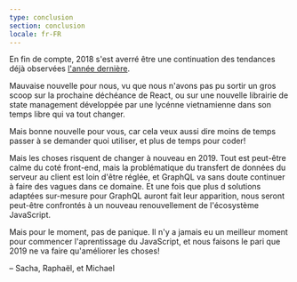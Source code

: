 ```yaml
---
type: conclusion
section: conclusion
locale: fr-FR
---
```


En fin de compte, 2018 s'est averré être une continuation des tendances déjà observées [l'année dernière](http://2017.stateofjs.com).

Mauvaise nouvelle pour nous, vu que nous n'avons pas pu sortir un gros scoop sur la prochaine déchéance de React, ou sur une nouvelle librairie de state management développée par une lycénne vietnamienne dans son temps libre qui va tout changer. 

Mais bonne nouvelle pour vous, car cela veux aussi dire moins de temps passer à se demander quoi utiliser, et plus de temps pour coder!

Mais les choses risquent de changer à nouveau en 2019. Tout est peut-être calme du coté front-end, mais la problématique du transfert de données du serveur au client est loin d'être réglée, et GraphQL va sans doute continuer à faire des vagues dans ce domaine. Et une fois que plus d solutions adaptées sur-mesure pour GraphQL auront fait leur apparition, nous seront peut-être confrontés à un nouveau renouvellement de l'écosystème JavaScript. 

Mais pour le moment, pas de panique. Il n'y a jamais eu un meilleur moment pour commencer l'aprentissage du JavaScript, et nous faisons le pari que 2019 ne va faire qu'améliorer les choses!

<span class="conclusion__byline">– Sacha, Raphaël, et Michael</span>